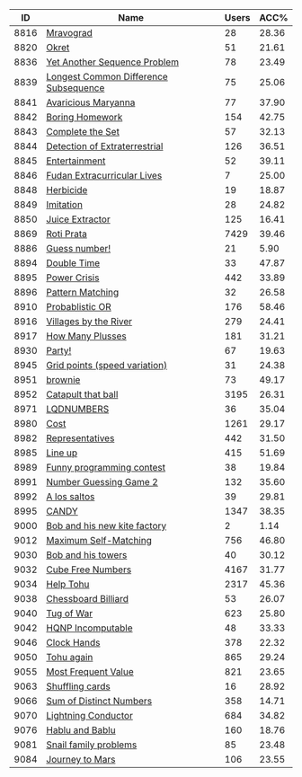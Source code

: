 | ID | Name | Users | ACC% |
|---|---|---|---|
| 8816 | [Mravograd](https://www.spoj.com/problems/MRAVOGRA) | 28 | 28.36 |
| 8820 | [Okret](https://www.spoj.com/problems/OKRET) | 51 | 21.61 |
| 8836 | [Yet Another Sequence Problem](https://www.spoj.com/problems/SEQ7) | 78 | 23.49 |
| 8839 | [Longest Common Difference Subsequence](https://www.spoj.com/problems/LCDS) | 75 | 25.06 |
| 8841 | [Avaricious Maryanna](https://www.spoj.com/problems/AVARY) | 77 | 37.90 |
| 8842 | [Boring Homework](https://www.spoj.com/problems/BWORK) | 154 | 42.75 |
| 8843 | [Complete the Set](https://www.spoj.com/problems/COMPLETE) | 57 | 32.13 |
| 8844 | [Detection of Extraterrestrial](https://www.spoj.com/problems/DETECT) | 126 | 36.51 |
| 8845 | [Entertainment](https://www.spoj.com/problems/TENNIS) | 52 | 39.11 |
| 8846 | [Fudan Extracurricular Lives](https://www.spoj.com/problems/MAHJONG) | 7 | 25.00 |
| 8848 | [Herbicide](https://www.spoj.com/problems/HERBICID) | 19 | 18.87 |
| 8849 | [Imitation](https://www.spoj.com/problems/IMITATE) | 28 | 24.82 |
| 8850 | [Juice Extractor](https://www.spoj.com/problems/JUICE) | 125 | 16.41 |
| 8869 | [Roti Prata](https://www.spoj.com/problems/PRATA) | 7429 | 39.46 |
| 8886 | [Guess number!](https://www.spoj.com/problems/GNUM) | 21 | 5.90 |
| 8894 | [Double Time](https://www.spoj.com/problems/DOUTI) | 33 | 47.87 |
| 8895 | [Power Crisis](https://www.spoj.com/problems/POCRI) | 442 | 33.89 |
| 8896 | [Pattern Matching](https://www.spoj.com/problems/PATT) | 32 | 26.58 |
| 8910 | [Probablistic OR](https://www.spoj.com/problems/PROBOR) | 176 | 58.46 |
| 8916 | [Villages by the River](https://www.spoj.com/problems/VILLAGES) | 279 | 24.41 |
| 8917 | [How Many Plusses](https://www.spoj.com/problems/PLUSEVI) | 181 | 31.21 |
| 8930 | [Party!](https://www.spoj.com/problems/PAAAARTY) | 67 | 19.63 |
| 8945 | [Grid points (speed variation)](https://www.spoj.com/problems/GRIDPNTS) | 31 | 24.38 |
| 8951 | [brownie](https://www.spoj.com/problems/XIXO) | 73 | 49.17 |
| 8952 | [Catapult that ball](https://www.spoj.com/problems/THRBL) | 3195 | 26.31 |
| 8971 | [LQDNUMBERS](https://www.spoj.com/problems/LQDNUMS) | 36 | 35.04 |
| 8980 | [Cost](https://www.spoj.com/problems/KOICOST) | 1261 | 29.17 |
| 8982 | [Representatives](https://www.spoj.com/problems/KOIREP) | 442 | 31.50 |
| 8985 | [Line up](https://www.spoj.com/problems/KOILINE) | 415 | 51.69 |
| 8989 | [Funny programming contest](https://www.spoj.com/problems/FUPRCO) | 38 | 19.84 |
| 8991 | [Number Guessing Game 2](https://www.spoj.com/problems/GUESSLNK) | 132 | 35.60 |
| 8992 | [A los saltos](https://www.spoj.com/problems/SALTOS) | 39 | 29.81 |
| 8995 | [CANDY](https://www.spoj.com/problems/LQDCANDY) | 1347 | 38.35 |
| 9000 | [Bob and his new kite factory](https://www.spoj.com/problems/KITEPRBL) | 2 | 1.14 |
| 9012 | [Maximum Self-Matching](https://www.spoj.com/problems/MAXMATCH) | 756 | 46.80 |
| 9030 | [Bob and his towers](https://www.spoj.com/problems/KVALTWR) | 40 | 30.12 |
| 9032 | [Cube Free Numbers](https://www.spoj.com/problems/CUBEFR) | 4167 | 31.77 |
| 9034 | [Help Tohu](https://www.spoj.com/problems/TOHU) | 2317 | 45.36 |
| 9038 | [Chessboard Billiard](https://www.spoj.com/problems/BISHOP2) | 53 | 26.07 |
| 9040 | [Tug of War](https://www.spoj.com/problems/TUG) | 623 | 25.80 |
| 9042 | [HQNP Incomputable](https://www.spoj.com/problems/HQNP) | 48 | 33.33 |
| 9046 | [Clock Hands](https://www.spoj.com/problems/HANDS) | 378 | 22.32 |
| 9050 | [Tohu again](https://www.spoj.com/problems/TOHU2) | 865 | 29.24 |
| 9055 | [Most Frequent Value](https://www.spoj.com/problems/FREQ2) | 821 | 23.65 |
| 9063 | [Shuffling cards](https://www.spoj.com/problems/SHUFFLEK) | 16 | 28.92 |
| 9066 | [Sum of Distinct Numbers](https://www.spoj.com/problems/XXXXXXXX) | 358 | 14.71 |
| 9070 | [Lightning Conductor](https://www.spoj.com/problems/LIGHTIN) | 684 | 34.82 |
| 9076 | [Hablu and Bablu](https://www.spoj.com/problems/HABLU) | 160 | 18.76 |
| 9081 | [Snail family problems](https://www.spoj.com/problems/INCEST) | 85 | 23.48 |
| 9084 | [Journey to Mars](https://www.spoj.com/problems/JRNTMRS) | 106 | 23.55 |
